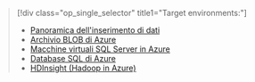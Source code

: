 > [!div class="op_single_selector" title1="Target environments:"]
> * [Panoramica dell'inserimento di dati](../articles/machine-learning/team-data-science-process/ingest-data.md)
> * [Archivio BLOB di Azure](../articles/machine-learning/team-data-science-process/move-azure-blob.md)
> * [Macchine virtuali SQL Server in Azure](../articles/machine-learning/team-data-science-process/move-sql-server-virtual-machine.md)
> * [Database SQL di Azure](../articles/machine-learning/team-data-science-process/move-sql-azure.md)
> * [HDInsight (Hadoop in Azure)](../articles/machine-learning/team-data-science-process/move-hive-tables.md)
> 
> 

